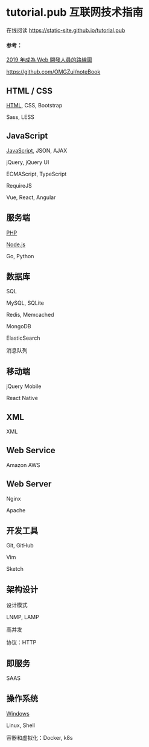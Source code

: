 # tutorial.pub 互联网技术指南

在线阅读 https://static-site.github.io/tutorial.pub



#### 参考：

[2019 年成為 Web 開發人員的路線圖](https://github.com/goodjack/developer-roadmap-chinese)

https://github.com/OMGZui/noteBook



## HTML / CSS

[HTML](category/HTML), CSS, Bootstrap

Sass, LESS



## JavaScript

[JavaScript](category/JavaScript), JSON, AJAX

jQuery, jQuery UI

ECMAScript, TypeScript

RequireJS

Vue, React, Angular



## 服务端

[PHP](category/PHP)

[Node.js](category/Node.js)

Go, Python



## 数据库

SQL

MySQL, SQLite

Redis, Memcached

MongoDB

ElasticSearch

消息队列



## 移动端

jQuery Mobile

React Native



## XML

XML



## Web Service

Amazon AWS



## Web Server

Nginx

Apache



## 开发工具

Git, GitHub

Vim

Sketch



## 架构设计

设计模式

LNMP, LAMP

高并发

协议：HTTP



## 即服务

SAAS



## 操作系统

[Windows](category/Windows)

Linux, Shell

容器和虚拟化：Docker, k8s
